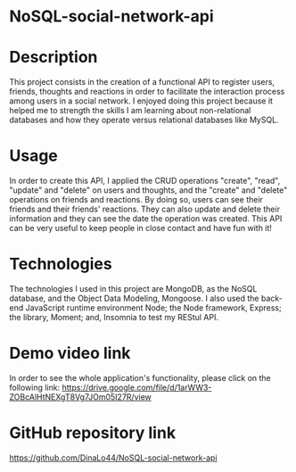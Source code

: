 # NoSQL-social-network-api

# Description
This project consists in the creation of a functional API to register users, friends, thoughts and reactions in order to facilitate the interaction process among users in a social network. I enjoyed doing this project because it helped me to strength the skills I am learning about non-relational databases and how they operate versus relational databases like MySQL. 

# Usage
In order to create this API, I applied the CRUD operations "create", "read", "update" and "delete" on users and thoughts, and the "create" and "delete" operations on friends and reactions. By doing so, users can see their friends and their friends' reactions. They can also update and delete their information and they can see the date the operation was created. This API can be very useful to keep people in close contact and have fun with it! 

# Technologies
The technologies I used in this project are MongoDB, as the NoSQL database, and the Object Data Modeling, Mongoose. I also used the back-end JavaScript runtime environment Node; the Node framework, Express; the library, Moment; and, Insomnia to test my REStul API. 

# Demo video link
In order to see the whole application's functionality, please click on the following link:
https://drive.google.com/file/d/1arWW3-ZOBcAlHtNEXgT8Vg7JOm05I27R/view

# GitHub repository link
https://github.com/DinaLo44/NoSQL-social-network-api
